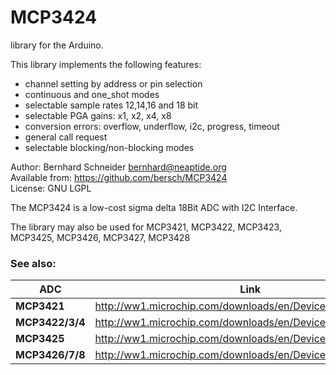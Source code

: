 MCP3424
=======

library for the Arduino.

  This library implements the following features:

   - channel setting by address or pin selection
   - continuous and one_shot modes
   - selectable sample rates 12,14,16 and 18 bit
   - selectable PGA gains: x1, x2, x4, x8
   - conversion errors: overflow, underflow, i2c, progress, timeout
   - general call request
   - selectable blocking/non-blocking modes

  Author:          Bernhard Schneider <bernhard@neaptide.org><br>
  Available from:  https://github.com/bersch/MCP3424<br>
  License:         GNU LGPL<br>

  The MCP3424 is a low-cost sigma delta 18Bit ADC with I2C Interface.
  
  The library may also be used for MCP3421, MCP3422, MCP3423, MCP3425, MCP3426, MCP3427, MCP3428

  ### See also: 
  
  ADC | Link
  ------------ | -------------
  **MCP3421** | http://ww1.microchip.com/downloads/en/DeviceDoc/22003e.pdf<br>
  **MCP3422/3/4** | http://ww1.microchip.com/downloads/en/DeviceDoc/22088b.pdf<br>
  **MCP3425** | http://ww1.microchip.com/downloads/en/DeviceDoc/22088b.pdf<br>
  **MCP3426/7/8** | http://ww1.microchip.com/downloads/en/DeviceDoc/22088b.pdf<br>
  
